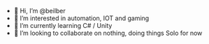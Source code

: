 - 👋 Hi, I’m @beilber
- 👀 I’m interested in automation, IOT and gaming
- 🌱 I’m currently learning C# / Unity
- 💞️ I’m looking to collaborate on nothing, doing things Solo for now


<!---
beilber/beilber is a ✨ special ✨ repository because its `README.md` (this file) appears on your GitHub profile.
You can click the Preview link to take a look at your changes.
--->
